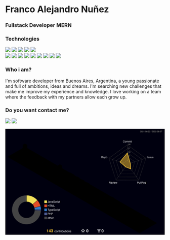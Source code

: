 <h1>Franco Alejandro Nuñez</h1>


<h3>Fullstack Developer MERN</h3>




### Technologies

<p>
    <img src="https://img.shields.io/badge/-Trello-0079BF?style=flat-square&logo=Trello&logoColor=white"/>
    <img src="https://img.shields.io/badge/-Figma-FA6400?style=flat-square&logo=Figma&logoColor=white"/>
    <img src="https://img.shields.io/badge/-MySQL-F29111?style=flat-square&logo=MySQL&logoColor=white"/>
    <img src="https://img.shields.io/badge/-Postman-rgb(255, 108, 55)?style=flat-square&logo=Postman&logoColor=white"/>
    <img src="https://img.shields.io/badge/-Jenkins-d24939?style=flat-square&logo=Jenkins&logoColor=white"/><br/>
    <img src="https://img.shields.io/badge/-React-61dafb?style=flat-square&logo=React&logoColor=white"/>
    <img src="https://img.shields.io/badge/-Next-0070f3?style=flat-square&logo=Next.js&logoColor=white"/>
    <img src="https://img.shields.io/badge/-JavaScript-fa0000?style=flat-square&logo=Javascript&logoColor=white"/>
    <img src="https://img.shields.io/badge/-Node-026e00?style=flat-square&logo=Node.js&logoColor=white"/>
    <img src="https://img.shields.io/badge/-Express-1C78C0?style=flat-square&logo=Express.js&logoColor=white"/>
    <img src="https://img.shields.io/badge/-Nest-ed2945?style=flat-square&logo=Nest.js&logoColor=white"/>
    <img src="https://img.shields.io/badge/-MongoDB-13aa52?style=flat-square&logo=Mongodb&logoColor=white"/>
    <img src="https://img.shields.io/badge/-TypeScript-719af4?style=flat-square&logo=Typescript&logoColor=white"/>
    <img src="https://img.shields.io/badge/-Bootstrap-6528e0?style=flat-square&logo=Bootstrap&logoColor=white"/>
 </p>


### Who i am?

<p>
I'm software developer from Buenos Aires, Argentina, a young passionate and full of ambitions, ideas and dreams. I'm searching new challenges that make me improve my experience and knowledge. I love working on a team where the feedback with my partners allow each grow up. 
</p>
    
### Do you want contact me?

 <p>
  <a href="mailto:nunezfrancoalejandro1@gmail.com"><img src="https://img.shields.io/badge/e‑mail-D14836.svg?style=for-the-badge&logo=GMail&logoColor=white"/></a>
  <a href="https://linkedin.com/in/franco954/"><img src="https://img.shields.io/badge/linkedin-0077B5.svg?style=for-the-badge&logo=linkedin&logoColor=white"/></a>
</p>

![](./profile-3d-contrib/profile-night-rainbow.svg)
    



 
 
 



















